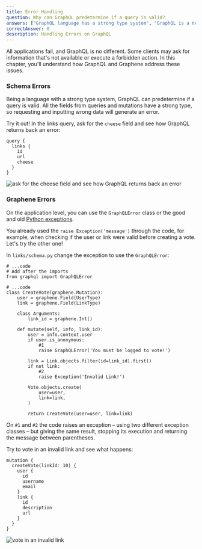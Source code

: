 ```yaml
---
title: Error Handling
question: Why can GraphQL predetermine if a query is valid?
answers: ["GraphQL language has a strong type system", "GraphQL is a new language", "GraphQL can be implemented in various languages", "GraphQL has security built-in"]
correctAnswer: 0
description: Handling Errors on GraphQL
---
```


All applications fail, and GraphQL is no different. Some clients may ask for information that's not available or execute a forbidden action. In this chapter, you'll understand how GraphQL and Graphene address these issues.

### Schema Errors
Being a language with a strong type system, GraphQL can predetermine if a query is valid. All the fields from queries and mutations have a strong type, so requesting and inputting wrong data will generate an error.

Try it out! In the links query, ask for the `cheese` field and see how GraphQL returns back an error:

```
query {
  links {
    id
    url
    cheese
  }
}
```

![ask for the cheese field and see how GraphQL returns back an error](https://i.imgur.com/Y00Dk0k.png)

### Graphene Errors
On the application level, you can use the `GraphQLError` class or the good and old [Python exceptions](https://docs.python.org/3/tutorial/errors.html).

You already used the `raise Exception('message')` through the code, for example, when checking if the user or link were valid before creating a vote. Let's try the other one!

<Instruction>

In `links/schema.py` change the exception to use the `GraphQLError`:

```python(path=".../graphql-python/hackernews/links/schema.py")
# ...code
# Add after the imports
from graphql import GraphQLError

# ...code
class CreateVote(graphene.Mutation):
    user = graphene.Field(UserType)
    link = graphene.Field(LinkType)

    class Arguments:
        link_id = graphene.Int()

    def mutate(self, info, link_id):
        user = info.context.user
        if user.is_anonymous:
            #1
            raise GraphQLError('You must be logged to vote!')

        link = Link.objects.filter(id=link_id).first()
        if not link:
            #2
            raise Exception('Invalid Link!')

        Vote.objects.create(
            user=user,
            link=link,
        )

        return CreateVote(user=user, link=link)
```

</Instruction>

On `#1` and `#2` the code raises an exception – using two different exception classes – but giving the same result, stopping its execution and returning the message between parentheses.

Try to vote in an invalid link and see what happens:

```
mutation {
  createVote(linkId: 10) {
    user {
      id
      username
      email
    }
    link {
      id
      description
      url
    }
  }
}
```

![vote in an invalid link](https://i.imgur.com/zWTzRUz.png)
